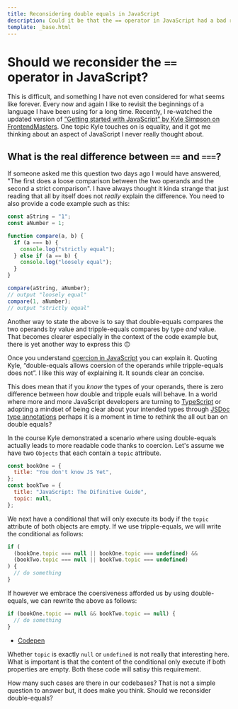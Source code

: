```yaml
---
title: Reconsidering double equals in JavaScript
description: Could it be that the == operator in JavaScript had a bad rap and it’s time to reconsider it?
template: _base.html
---
```


# Should we reconsider the `==` operator in JavaScript?

This is difficult, and something I have not even considered for what seems like forever. Every now and again I like to revisit the beginnings of a language I have been using for a long time. Recently, I re-watched the updated version of [“Getting started with JavaScript” by Kyle Simpson on FrontendMasters](https://frontendmasters.com/courses/getting-started-javascript-v2/). One topic Kyle touches on is equality, and it got me thinking about an aspect of JavaScript I never really thought about.

## What is the real difference between `==` and `===`?

If someone asked me this question two days ago I would have answered, "The first does a loose comparison between the two operands and the second a strict comparison". I have always thought it kinda strange that just reading that all by itself does not _really_ explain the difference. You need to also provide a code example such as this:

```javascript
const aString = "1";
const aNumber = 1;

function compare(a, b) {
  if (a === b) {
    console.log("strictly equal");
  } else if (a == b) {
    console.log("loosely equal");
  }
}

compare(aString, aNumber);
// output "loosely equal"
compare(1, aNumber);
// output "strictly equal"
```

Another way to state the above is to say that double-equals compares the two operands by value and tripple-equals compares by type _and_ value. That becomes clearer especially in the context of the code example but, there is yet another way to express this 🙃

Once you understand [coercion in JavaScript](https://github.com/getify/You-Dont-Know-JS/blob/59d33b0c47c214270b87e7afd5670ad864d8a465/up%20%26%20going/ch2.md#coercion) you can explain it. Quoting Kyle, “double-equals allows coersion of the operands while tripple-equals does not”. I like this way of explaining it. It sounds clear an concise.

This does mean that if you _know_ the types of your operands, there is zero difference between how double and tripple euals will behave. In a world where more and more JavaScript developers are turning to [TypeScript](https://www.typescriptlang.org/) or adopting a mindset of being clear about your intended types through [JSDoc type annotations](https://ricostacruz.com/til/typescript-jsdoc) perhaps it is a moment in time to rethink the all out ban on double equals?

In the course Kyle demonstrated a scenario where using double-equals actually leads to more readable code thanks to coercion. Let's assume we have two `Objects` that each contain a `topic` attribute.

```javascript
const bookOne = {
  title: "You don't know JS Yet",
};
const bookTwo = {
  title: "JavaScript: The Difinitive Guide",
  topic: null,
};
```

We next have a conditional that will only execute its body if the `topic` attribute of both objects are empty. If we use tripple-equals, we will write the conditional as follows:

```javascript
if (
  (bookOne.topic === null || bookOne.topic === undefined) &&
  (bookTwo.topic === null || bookTwo.topic === undefined)
) {
  // do something
}
```

If however we embrace the coersiveness afforded us by using double-equals, we can rewrite the above as follows:

```javascript
if (bookOne.topic == null && bookTwo.topic == null) {
  // do something
}
```

- [Codepen](https://codepen.io/schalkneethling/pen/RwKVMoL?editors=0012)

Whether `topic` is exactly `null` or `undefined` is not really that interesting here. What is important is that the content of the conditional only execute if both properties are empty. Both these code will satisy this requirement.

How many such cases are there in our codebases? That is not a simple question to answer but, it does make you think. Should we reconsider double-equals?
